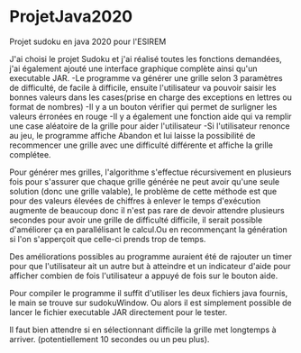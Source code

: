 # ProjetJava2020
Projet sudoku en java 2020 pour l'ESIREM


J'ai choisi le projet Sudoku et j'ai réalisé toutes les fonctions demandées, j'ai également ajouté une interface graphique complète ainsi qu'un executable JAR.
-Le programme va générer une grille selon 3 paramètres de difficulté, de facile à difficile, ensuite l'utilisateur va pouvoir saisir les bonnes valeurs dans les cases(prise en charge des exceptions en lettres ou format de nombres)
-Il y a un bouton vérifier qui permet de surligner les valeurs érronées en rouge
-Il y a également une fonction aide qui va remplir une case aléatoire de la grille pour aider l'utilisateur
-Si l'utilisateur renonce au jeu, le programme affiche Abandon et lui laisse la possibilité de recommencer une grille avec une difficulté différente et affiche la grille complétee.


Pour générer mes grilles, l'algorithme s'effectue récursivement en plusieurs fois pour s'assurer que chaque grille générée ne peut avoir qu'une seule solution (donc une grille valable), le problème de cette méthode est que pour des valeurs élevées de chiffres à enlever le temps d'exécution augmente de beaucoup donc il n'est pas rare de devoir attendre plusieurs secondes pour avoir une grille de difficulté difficile, il serait possible d'améliorer ça en parallélisant le calcul.Ou en recommençant la génération si l'on s'apperçoit que celle-ci prends trop de temps.

Des améliorations possibles au programme auraient été de rajouter un timer pour que l'utilisateur ait un autre but à atteindre et un indicateur d'aide pour afficher combien de fois l'utilisateur a appuyé de fois sur le bouton aide.

Pour compiler le programme il suffit d'utiliser les deux fichiers java fournis, le main se trouve sur sudokuWindow. Ou alors il est simplement possible de lancer le fichier executable JAR directement pour le tester.

Il faut bien attendre si en sélectionnant difficile la grille met longtemps à arriver. (potentiellement 10 secondes ou un peu plus).
